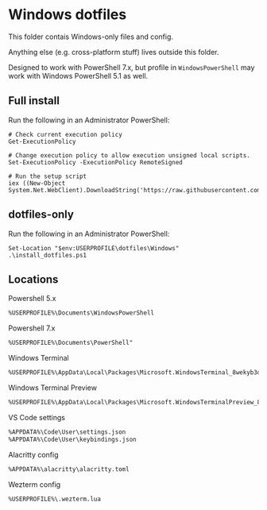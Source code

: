 # Windows dotfiles

This folder contais Windows-only files and config.

Anything else (e.g. cross-platform stuff) lives outside this folder.

Designed to work with PowerShell 7.x, but profile in `WindowsPowerShell` may work with Windows PowerShell 5.1 as well.

## Full install

Run the following in an Administrator PowerShell:

```pwsh
# Check current execution policy
Get-ExecutionPolicy

# Change execution policy to allow execution unsigned local scripts.
Set-ExecutionPolicy -ExecutionPolicy RemoteSigned

# Run the setup script
iex ((New-Object System.Net.WebClient).DownloadString('https://raw.githubusercontent.com/pirafrank/dotfiles/main/Windows/setup/setup.ps1'))
```

## dotfiles-only

Run the following in an Administrator PowerShell:

```pwsh
Set-Location "$env:USERPROFILE\dotfiles\Windows"
.\install_dotfiles.ps1
```

## Locations

Powershell 5.x

```txt
%USERPROFILE%\Documents\WindowsPowerShell
```

Powershell 7.x

```txt
%USERPROFILE%\Documents\PowerShell"
```

Windows Terminal

```txt
%USERPROFILE%\AppData\Local\Packages\Microsoft.WindowsTerminal_8wekyb3d8bbwe\LocalState
```

Windows Terminal Preview

```txt
%USERPROFILE%\AppData\Local\Packages\Microsoft.WindowsTerminalPreview_8wekyb3d8bbwe\LocalState
```

VS Code settings

```txt
%APPDATA%\Code\User\settings.json
%APPDATA%\Code\User\keybindings.json
```

Alacritty config

```txt
%APPDATA%\alacritty\alacritty.toml
```

Wezterm config

```txt
%USERPROFILE%\.wezterm.lua
```
